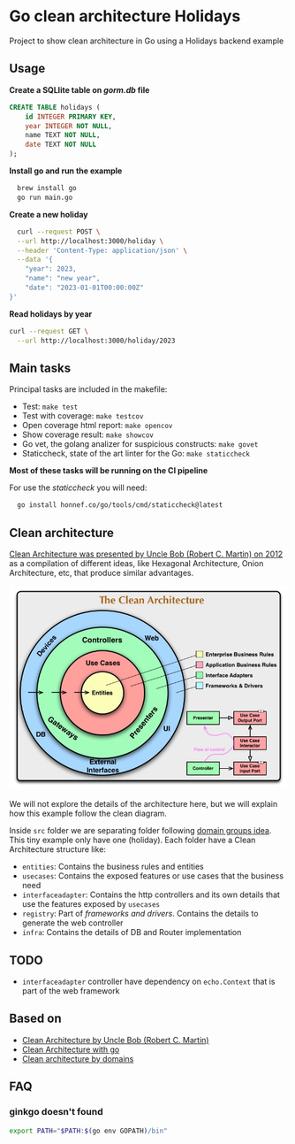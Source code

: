 # Go clean architecture Holidays

Project to show clean architecture in Go using a Holidays backend example

## Usage

**Create a SQLlite table on _gorm.db_ file**

```sql
CREATE TABLE holidays (
	id INTEGER PRIMARY KEY,
	year INTEGER NOT NULL,
	name TEXT NOT NULL,
	date TEXT NOT NULL
);
```

**Install go and run the example**

```bash
  brew install go
  go run main.go
```

**Create a new holiday**

```bash
  curl --request POST \
  --url http://localhost:3000/holiday \
  --header 'Content-Type: application/json' \
  --data '{
	"year": 2023,
	"name": "new year",
	"date": "2023-01-01T00:00:00Z"
}'
```

**Read holidays by year**

```bash
curl --request GET \
  --url http://localhost:3000/holiday/2023
```

## Main tasks

Principal tasks are included in the makefile:

- Test: `make test`
- Test with coverage: `make testcov`
- Open coverage html report: `make opencov`
- Show coverage result: `make showcov`
- Go vet, the golang analizer for suspicious constructs: `make govet`
- Staticcheck, state of the art linter for the Go: `make staticcheck`

**Most of these tasks will be running on the CI pipeline**

For use the _staticcheck_ you will need:

```bash
  go install honnef.co/go/tools/cmd/staticcheck@latest
```

## Clean architecture

[Clean Architecture was presented by Uncle Bob (Robert C. Martin) on 2012](https://blog.cleancoder.com/uncle-bob/2012/08/13/the-clean-architecture.html) as a compilation of different ideas, like Hexagonal Architecture, Onion Architecture, etc, that produce similar advantages.

![](img/clean-architecture.jpeg)

We will not explore the details of the architecture here, but we will explain how this example follow the clean diagram.

Inside `src` folder we are separating folder following [domain groups idea](https://www.youtube.com/watch?v=y3MWfPDmVqo&t=905s). This tiny example only have one (holiday). Each folder have a Clean Architecture structure like:

- `entities`: Contains the business rules and entities
- `usecases`: Contains the exposed features or use cases that the business need
- `interfaceadapter`: Contains the http controllers and its own details that use the features exposed by `usecases`
- `registry`: Part of _frameworks and drivers_. Contains the details to generate the web controller
- `infra`: Contains the details of DB and Router implementation

## TODO

- `interfaceadapter` controller have dependency on `echo.Context` that is part of the web framework

## Based on

- [Clean Architecture by Uncle Bob (Robert C. Martin)](https://blog.cleancoder.com/uncle-bob/2012/08/13/the-clean-architecture.html)
- [Clean Architecture with go](https://manakuro.medium.com/clean-architecture-with-go-bce409427d31)
- [Clean architecture by domains](https://www.youtube.com/watch?v=y3MWfPDmVqo&t=905s)

## FAQ

### ginkgo doesn't found

```bash
export PATH="$PATH:$(go env GOPATH)/bin"
```
